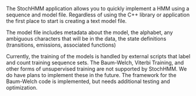 The StochHMM application allows you to quickly implement a HMM using a sequence and model file. Regardless of using the C++ library or application the first place to start is creating a text model file.

The model file includes metadata about the model, the alphabet, any ambiguous characters that will be in the data, the state definitions (transitions, emissions, associated functions)

Currently, the training of the models is handled by external scripts that label and count training sequence sets. The Baum-Welch, Viterbi Training, and other forms of unsupervised training are not supported by StochHMM. We do have plans to implement these in the future. The framework for the Baum-Welch code is implemented, but needs additional testing and optimization.
